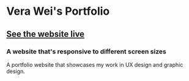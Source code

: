 # Vera Wei's Portfolio
## [See the website live](https://veraweiii.github.io)
### A website that's responsive to different screen sizes
A portfolio website that showcases my work in UX design and graphic design. 